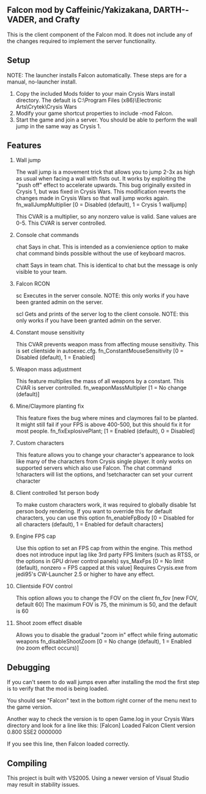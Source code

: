 Falcon mod by Caffeinic/Yakizakana, DARTH--VADER, and Crafty
-----------------------------------------------------------------------------

This is the client component of the Falcon mod. It does not include any of the changes required to implement the server functionality.


Setup
-----------------------------------------------------------------------------

NOTE: The launcher installs Falcon automatically. These steps are for a manual, no-launcher install.

1. Copy the included Mods folder to your main Crysis Wars install directory. The default is C:\Program Files (x86)\Electronic Arts\Crytek\Crysis Wars
2. Modify your game shortcut properties to include -mod Falcon.
3. Start the game and join a server. You should be able to perform the wall jump in the same way as Crysis 1.


Features
-----------------------------------------------------------------------------

1. Wall jump

    The wall jump is a movement trick that allows you to jump 2-3x as high as usual when facing a wall with fists out. It works by exploiting the "push off" effect to accelerate upwards.
    This bug originally exsited in Crysis 1, but was fixed in Crysis Wars. This modification reverts the changes made in Crysis Wars so that wall jump works again.
    fn_wallJumpMultiplier [0 = Disabled (default), 1 = Crysis 1 walljump]

    This CVAR is a multiplier, so any nonzero value is valid. Sane values are 0-5. This CVAR is server controlled.

2. Console chat commands

    chat <message>
        Says <message> in chat. This is intended as a convienience option to make chat command binds possible without the use of keyboard macros.

    chatt <message>
        Says <message> in team chat. This is identical to chat but the message is only visible to your team.

3. Falcon RCON

    sc <command>
        Executes <command> in the server console. NOTE: this only works if you have been granted admin on the server.

    scl <number of lines>
        Gets and prints <number of lines> of the server log to the client console. NOTE: this only works if you have been granted admin on the server.

4. Constant mouse sensitivity

    This CVAR prevents weapon mass from affecting mouse sensitivity. This is set clientside in autoexec.cfg.
    fn_ConstantMouseSensitivity [0 = Disabled (default), 1 = Enabled]

5. Weapon mass adjustment

    This feature multiplies the mass of all weapons by a constant. This CVAR is server controlled.
    fn_weaponMassMultipler [1 = No change (default)]

6. Mine/Claymore planting fix

    This feature fixes the bug where mines and claymores fail to be planted.
    It might still fail if your FPS is above 400-500, but this should fix it for most people.
    fn_fixExplosivePlant; [1 = Enabled (default), 0 = Disabled]

7. Custom characters

    This feature allows you to change your character's appearance to look like many of the characters from Crysis single player.
    It only works on supported servers which also use Falcon.
    The chat command !characters will list the options, and !setcharacter <name> can set your current character

8. Client controlled 1st person body

    To make custom characters work, it was required to globally disable 1st person body rendering.
    If you want to override this for default characters, you can use this option
    fn_enableFpBody [0 = Disabled for all characters (default), 1 = Enabled for default characters]

9. Engine FPS cap

    Use this option to set an FPS cap from within the engine.
    This method does not introduce input lag like 3rd party FPS limiters (such as RTSS, or the options in GPU driver control panels)
    sys_MaxFps [0 = No limit (default), nonzero = FPS capped at this value]
    Requires Crysis.exe from jedi95's CW-Launcher 2.5 or higher to have any effect.

10. Clientside FOV control

    This option allows you to change the FOV on the client
    fn_fov [new FOV, default 60]
    The maximum FOV is 75, the minimum is 50, and the default is 60

11. Shoot zoom effect disable

    Allows you to disable the gradual "zoom in" effect while firing automatic weapons
    fn_disableShootZoom [0 = No change (default), 1 = Enabled (no zoom effect occurs)]


Debugging
-----------------------------------------------------------------------------

If you can't seem to do wall jumps even after installing the mod the first step is to verify that the mod is being loaded.

You should see "Falcon" text in the bottom right corner of the menu next to the game version.

Another way to check the version is to open Game.log in your Crysis Wars directory and look for a line like this:
[Falcon] Loaded Falcon Client version 0.800 SSE2 0000000

If you see this line, then Falcon loaded correctly.


Compiling
-----------------------------------------------------------------------------

This project is built with VS2005. Using a newer version of Visual Studio may result in stability issues.
